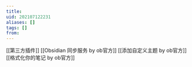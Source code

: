 ```yaml
---
title: 
uid: 202107122231
aliases: []
tags: []
from: 
---
```


[[第三方插件]]
[[Obsidian 同步服务 by ob官方]]
[[添加自定义主题 by ob官方]]
[[格式化你的笔记 by ob官方]]
